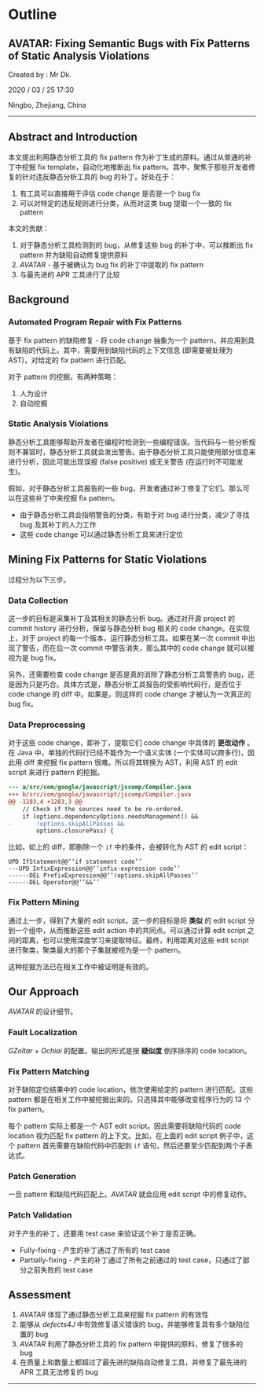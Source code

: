 # Outline

## AVATAR: Fixing Semantic Bugs with Fix Patterns of Static Analysis Violations

Created by : Mr Dk.

2020 / 03 / 25 17:30

Ningbo, Zhejiang, China

---

## Abstract and Introduction

本文提出利用静态分析工具的 fix pattern 作为补丁生成的原料。通过从普通的补丁中挖掘 fix template，自动化地推断出 fix pattern。其中，聚焦于那些开发者修复的针对违反静态分析工具的 bug 的补丁。好处在于：

1. 有工具可以直接用于评估 code change 是否是一个 bug fix
2. 可以对特定的违反规则进行分类，从而对这类 bug 提取一个一致的 fix pattern

本文的贡献：

1. 对于静态分析工具检测到的 bug，从修复这些 bug 的补丁中，可以推断出 fix pattern 并为缺陷自动修复提供原料
2. _AVATAR_ - 基于被确认为 bug fix 的补丁中提取的 fix pattern
3. 与最先进的 APR 工具进行了比较

## Background

### Automated Program Repair with Fix Patterns

基于 fix pattern 的缺陷修复 - 将 code change 抽象为一个 pattern，并应用到具有缺陷的代码上。其中，需要用到缺陷代码的上下文信息 (即需要被处理为 AST)，对给定的 fix pattern 进行匹配。

对于 pattern 的挖掘，有两种策略：

1. 人为设计
2. 自动挖掘

### Static Analysis Violations

静态分析工具能够帮助开发者在编程时检测到一些编程错误。当代码与一些分析规则不兼容时，静态分析工具就会发出警告。由于静态分析工具只能使用部分信息来进行分析，因此可能出现误报 (false positive) 或无关警告 (在运行时不可能发生)。

假如，对于静态分析工具报告的一些 bug，开发者通过补丁修复了它们。那么可以在这些补丁中来挖掘 fix pattern。

* 由于静态分析工具会指明警告的分类，有助于对 bug 进行分类，减少了寻找 bug 及其补丁的人力工作
* 这些 code change 可以通过静态分析工具来进行定位

## Mining Fix Patterns for Static Violations

过程分为以下三步。

### Data Collection

这一步的目标是采集补丁及其相关的静态分析 bug。通过对开源 project 的 commit history 进行分析，保留与静态分析 bug 相关的 code change。在实现上，对于 project 的每一个版本，运行静态分析工具。如果在某一次 commit 中出现了警告，而在后一次 commit 中警告消失，那么其中的 code change 就可以被视为是 bug fix。

另外，还需要检查 code change 是否是真的消除了静态分析工具警告的 bug，还是因为只是巧合。具体方式是，静态分析工具报告的受影响代码行，是否位于 code change 的 diff 中。如果是，则这样的 code change 才被认为一次真正的 bug fix。

### Data Preprocessing

对于这些 code change，即补丁，提取它们 code change 中具体的 __更改动作__ 。在 Java 中，单独的代码行已经不能作为一个语义实体 (一个实体可以跨多行)，因此用 diff 来挖掘 fix pattern 很难。所以将其转换为 AST，利用 AST 的 edit script 来进行 pattern 的挖掘。

```diff
--- a/src/com/google/javascript/jscomp/Compiler.java
+++ b/src/com/google/javascript/jscomp/Compiler.java
@@ -1283,4 +1283,3 @@
    // Check if the sources need to be re-ordered.
    if (options.dependencyOptions.needsManagement() &&
-       !options.skipAllPasses &&
        options.closurePass) {
```

比如，如上的 diff，即删除一个 `if` 中的条件，会被转化为 AST 的 edit script：

```
UPD IfStatement@@‘‘if statement code’’
---UPD InfixExpression@@‘‘infix-expression code’’
------DEL PrefixExpression@@‘‘!options.skipAllPasses’’
------DEL Operator@@‘‘&&’’
```

### Fix Pattern Mining

通过上一步，得到了大量的 edit script。这一步的目标是将 __类似__ 的 edit script 分到一个组中，从而推断这些 edit action 中的共同点。可以通过计算 edit script 之间的距离，也可以使用深度学习来提取特征。最终，利用距离对这些 edit script 进行聚类，聚类最大的那个子集就被视为是一个 pattern。

这种挖掘方法已在相关工作中被证明是有效的。

## Our Approach

_AVATAR_ 的设计细节。

### Fault Localization

_GZoltar_ + _Ochiai_ 的配置。输出的形式是按 __疑似度__ 倒序排序的 code location。

### Fix Pattern Matching

对于缺陷定位结果中的 code location，依次使用给定的 pattern 进行匹配。这些 pattern 都是在相关工作中被挖掘出来的。只选择其中能够改变程序行为的 13 个 fix pattern。

每个 pattern 实际上都是一个 AST edit script。因此需要将缺陷代码的 code location 视为匹配 fix pattern 的上下文。比如，在上面的 edit script 例子中，这个 pattern 首先需要在缺陷代码中匹配到 `if` 语句，然后还要至少匹配到两个子表达式。

### Patch Generation

一旦 pattern 和缺陷代码匹配上。_AVATAR_ 就会应用 edit script 中的修复动作。

### Patch Validation

对于产生的补丁，还要用 test case 来验证这个补丁是否正确。

* Fully-fixing - 产生的补丁通过了所有的 test case
* Partially-fixing - 产生的补丁通过了所有之前通过的 test case，只通过了部分之前失败的 test case

## Assessment

1. _AVATAR_ 体现了通过静态分析工具来挖掘 fix pattern 的有效性
2. 能够从 _defects4J_ 中有效修复语义错误的 bug，并能够修复具有多个缺陷位置的 bug
3. _AVATAR_ 利用了静态分析工具的 fix pattern 中提供的原料，修复了很多的 bug
4. 在质量上和数量上都超过了最先进的缺陷自动修复工具，并修复了最先进的 APR 工具无法修复的 bug

---

